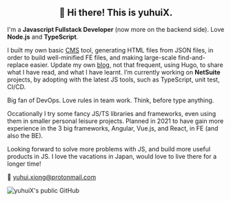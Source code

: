 <h2 align="center">👋 Hi there! This is yuhuiX.</h2>

I'm a **Javascript Fullstack Developer** (now more on the backend side). Love **Node.js** and **TypeScript**.

I built my own basic [CMS](https://github.com/yuhuiX/cms) tool, generating HTML files from JSON files, in order to build well-minified FE files, and making large-scale find-and-replace easier.
Update my own [blog](https://yuhuix.github.io/hugo/), not that frequent, using Hugo, to share what I have read, and what I have learnt.
I’m currently working on **NetSuite** projects, by adopting with the latest JS tools, such as TypeScript, unit test, CI/CD.

Big fan of DevOps.
Love rules in team work.
Think, before type anything.

Occationally I try some fancy JS/TS libraries and frameworks, even using them in smaller personal leisure projects.
Planned in 2021 to have gain more experience in the 3 big frameworks, Angular, Vue.js, and React, in FE (and also the BE).

Looking forward to solve more problems with JS, and build more useful products in JS.
I love the vacations in Japan, would love to live there for a longer time!

:e-mail: yuhui.xiong@protonmail.com

![yuhuiX's public GitHub](https://github-readme-stats.vercel.app/api?username=yuhuiX&hide=["stars"]&show_icons=true)
